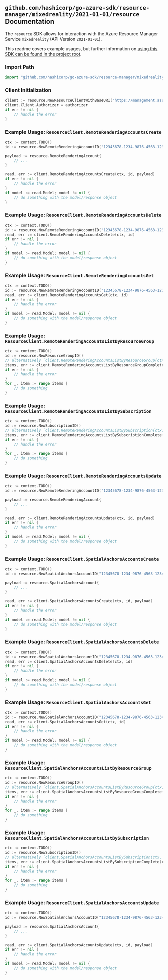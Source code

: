 
## `github.com/hashicorp/go-azure-sdk/resource-manager/mixedreality/2021-01-01/resource` Documentation

The `resource` SDK allows for interaction with the Azure Resource Manager Service `mixedreality` (API Version `2021-01-01`).

This readme covers example usages, but further information on [using this SDK can be found in the project root](https://github.com/hashicorp/go-azure-sdk/tree/main/docs).

### Import Path

```go
import "github.com/hashicorp/go-azure-sdk/resource-manager/mixedreality/2021-01-01/resource"
```


### Client Initialization

```go
client := resource.NewResourceClientWithBaseURI("https://management.azure.com")
client.Client.Authorizer = authorizer
if err != nil {
	// handle the error
}
```


### Example Usage: `ResourceClient.RemoteRenderingAccountsCreate`

```go
ctx := context.TODO()
id := resource.NewRemoteRenderingAccountID("12345678-1234-9876-4563-123456789012", "example-resource-group", "accountValue")

payload := resource.RemoteRenderingAccount{
	// ...
}

read, err := client.RemoteRenderingAccountsCreate(ctx, id, payload)
if err != nil {
	// handle the error
}
if model := read.Model; model != nil {
	// do something with the model/response object
}
```


### Example Usage: `ResourceClient.RemoteRenderingAccountsDelete`

```go
ctx := context.TODO()
id := resource.NewRemoteRenderingAccountID("12345678-1234-9876-4563-123456789012", "example-resource-group", "accountValue")
read, err := client.RemoteRenderingAccountsDelete(ctx, id)
if err != nil {
	// handle the error
}
if model := read.Model; model != nil {
	// do something with the model/response object
}
```


### Example Usage: `ResourceClient.RemoteRenderingAccountsGet`

```go
ctx := context.TODO()
id := resource.NewRemoteRenderingAccountID("12345678-1234-9876-4563-123456789012", "example-resource-group", "accountValue")
read, err := client.RemoteRenderingAccountsGet(ctx, id)
if err != nil {
	// handle the error
}
if model := read.Model; model != nil {
	// do something with the model/response object
}
```


### Example Usage: `ResourceClient.RemoteRenderingAccountsListByResourceGroup`

```go
ctx := context.TODO()
id := resource.NewResourceGroupID()
// alternatively `client.RemoteRenderingAccountsListByResourceGroup(ctx, id)` can be used to do batched pagination
items, err := client.RemoteRenderingAccountsListByResourceGroupComplete(ctx, id)
if err != nil {
	// handle the error
}
for _, item := range items {
	// do something
}
```


### Example Usage: `ResourceClient.RemoteRenderingAccountsListBySubscription`

```go
ctx := context.TODO()
id := resource.NewSubscriptionID()
// alternatively `client.RemoteRenderingAccountsListBySubscription(ctx, id)` can be used to do batched pagination
items, err := client.RemoteRenderingAccountsListBySubscriptionComplete(ctx, id)
if err != nil {
	// handle the error
}
for _, item := range items {
	// do something
}
```


### Example Usage: `ResourceClient.RemoteRenderingAccountsUpdate`

```go
ctx := context.TODO()
id := resource.NewRemoteRenderingAccountID("12345678-1234-9876-4563-123456789012", "example-resource-group", "accountValue")

payload := resource.RemoteRenderingAccount{
	// ...
}

read, err := client.RemoteRenderingAccountsUpdate(ctx, id, payload)
if err != nil {
	// handle the error
}
if model := read.Model; model != nil {
	// do something with the model/response object
}
```


### Example Usage: `ResourceClient.SpatialAnchorsAccountsCreate`

```go
ctx := context.TODO()
id := resource.NewSpatialAnchorsAccountID("12345678-1234-9876-4563-123456789012", "example-resource-group", "accountValue")

payload := resource.SpatialAnchorsAccount{
	// ...
}

read, err := client.SpatialAnchorsAccountsCreate(ctx, id, payload)
if err != nil {
	// handle the error
}
if model := read.Model; model != nil {
	// do something with the model/response object
}
```


### Example Usage: `ResourceClient.SpatialAnchorsAccountsDelete`

```go
ctx := context.TODO()
id := resource.NewSpatialAnchorsAccountID("12345678-1234-9876-4563-123456789012", "example-resource-group", "accountValue")
read, err := client.SpatialAnchorsAccountsDelete(ctx, id)
if err != nil {
	// handle the error
}
if model := read.Model; model != nil {
	// do something with the model/response object
}
```


### Example Usage: `ResourceClient.SpatialAnchorsAccountsGet`

```go
ctx := context.TODO()
id := resource.NewSpatialAnchorsAccountID("12345678-1234-9876-4563-123456789012", "example-resource-group", "accountValue")
read, err := client.SpatialAnchorsAccountsGet(ctx, id)
if err != nil {
	// handle the error
}
if model := read.Model; model != nil {
	// do something with the model/response object
}
```


### Example Usage: `ResourceClient.SpatialAnchorsAccountsListByResourceGroup`

```go
ctx := context.TODO()
id := resource.NewResourceGroupID()
// alternatively `client.SpatialAnchorsAccountsListByResourceGroup(ctx, id)` can be used to do batched pagination
items, err := client.SpatialAnchorsAccountsListByResourceGroupComplete(ctx, id)
if err != nil {
	// handle the error
}
for _, item := range items {
	// do something
}
```


### Example Usage: `ResourceClient.SpatialAnchorsAccountsListBySubscription`

```go
ctx := context.TODO()
id := resource.NewSubscriptionID()
// alternatively `client.SpatialAnchorsAccountsListBySubscription(ctx, id)` can be used to do batched pagination
items, err := client.SpatialAnchorsAccountsListBySubscriptionComplete(ctx, id)
if err != nil {
	// handle the error
}
for _, item := range items {
	// do something
}
```


### Example Usage: `ResourceClient.SpatialAnchorsAccountsUpdate`

```go
ctx := context.TODO()
id := resource.NewSpatialAnchorsAccountID("12345678-1234-9876-4563-123456789012", "example-resource-group", "accountValue")

payload := resource.SpatialAnchorsAccount{
	// ...
}

read, err := client.SpatialAnchorsAccountsUpdate(ctx, id, payload)
if err != nil {
	// handle the error
}
if model := read.Model; model != nil {
	// do something with the model/response object
}
```
